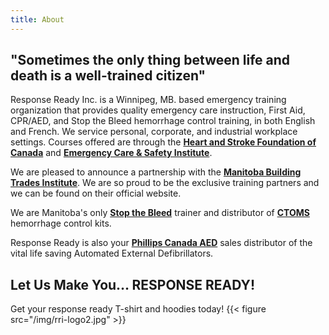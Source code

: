 ```yaml
---
title: About
---
```


## "Sometimes the only thing between life and death is a well-trained citizen"

Response Ready Inc. is a Winnipeg, MB. based emergency training
organization that provides quality emergency care instruction, First Aid,
CPR/AED, and Stop the Bleed hemorrhage control training, in both English
and French. We service personal, corporate, and industrial workplace
settings. Courses offered are through the **[Heart and Stroke Foundation
of Canada](https://www.heartandstroke.ca)** and **[Emergency Care &
Safety Institute](https://www.ecsinstitute.org)**.

We are pleased to announce a partnership with the **[Manitoba Building
Trades Institute](https://mbtrades.ca)**. We are so proud to be the
exclusive training partners and we can be found on their official website.


We are Manitoba's only **[Stop the Bleed](https://stopthebleed.org/)**
trainer and distributor of **[CTOMS](https://ctoms.ca/)** hemorrhage
control kits.

Response Ready is also your **[Phillips Canada
AED](https://www.philips.ca/healthcare/solutions/emergency-care-resuscitation/automated-external-defibrillators)**
sales distributor of the vital life saving Automated External
Defibrillators.

## Let Us Make You… RESPONSE READY!

Get your response ready T-shirt and hoodies today!
{{< figure src="/img/rri-logo2.jpg" >}}
